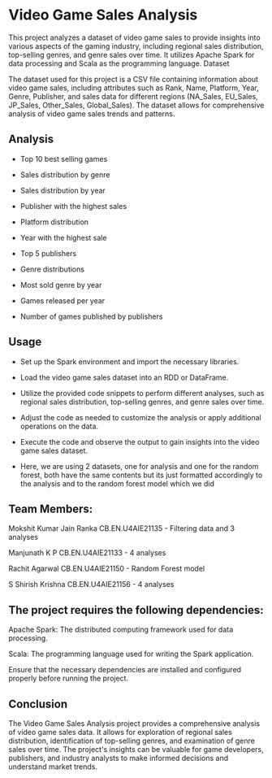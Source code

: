 # Video Game Sales Analysis

This project analyzes a dataset of video game sales to provide insights into various aspects of the gaming industry, including regional sales distribution, top-selling genres, and genre sales over time. It utilizes Apache Spark for data processing and Scala as the programming language.
Dataset

The dataset used for this project is a CSV file containing information about video game sales, including attributes such as Rank, Name, Platform, Year, Genre, Publisher, and sales data for different regions (NA_Sales, EU_Sales, JP_Sales, Other_Sales, Global_Sales). The dataset allows for comprehensive analysis of video game sales trends and patterns.

## Analysis

* Top 10 best selling games

* Sales distribution by genre

* Sales distribution by year

* Publisher with the highest sales

* Platform distribution

* Year with the highest sale

* Top 5 publishers

* Genre distributions

* Most sold genre by year

* Games released per year

* Number of games published by publishers 

## Usage

* Set up the Spark environment and import the necessary libraries.

* Load the video game sales dataset into an RDD or DataFrame.

* Utilize the provided code snippets to perform different analyses, such as regional sales distribution, top-selling genres, and genre sales over time.

* Adjust the code as needed to customize the analysis or apply additional operations on the data.

* Execute the code and observe the output to gain insights into the video game sales dataset.
    
* Here, we are using 2 datasets, one for analysis and one for the random forest, both have the same contents but its just formatted accordingly to the analysis and to the random forest model which we did
 
## Team Members:

Mokshit Kumar Jain Ranka	CB.EN.U4AIE21135 - Filtering data and 3 analyses

Manjunath K P 			CB.EN.U4AIE21133 - 4 analyses

Rachit Agarwal 			CB.EN.U4AIE21150 - Random Forest model

S Shirish Krishna 		CB.EN.U4AIE21156 - 4 analyses


## The project requires the following dependencies:

Apache Spark: The distributed computing framework used for data processing.

Scala: The programming language used for writing the Spark application.

Ensure that the necessary dependencies are installed and configured properly before running the project.

## Conclusion

The Video Game Sales Analysis project provides a comprehensive analysis of video game sales data. It allows for exploration of regional sales distribution, identification of top-selling genres, and examination of genre sales over time. The project's insights can be valuable for game developers, publishers, and industry analysts to make informed decisions and understand market trends.
